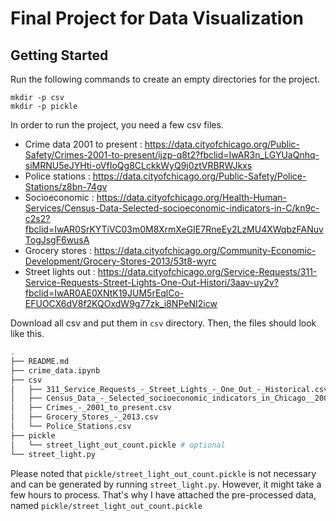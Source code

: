 # Final Project for Data Visualization

## Getting Started

Run the following commands to create an empty directories for the project.

```
mkdir -p csv
mkdir -p pickle
```

In order to run the project, you need a few csv files.

- Crime data 2001 to present : https://data.cityofchicago.org/Public-Safety/Crimes-2001-to-present/ijzp-q8t2?fbclid=IwAR3n_LGYUaQnhq-siMRNU5eJYHti-oVfIoQg8CLckkWyQ9j0ztVRBRWJkxs
- Police stations : https://data.cityofchicago.org/Public-Safety/Police-Stations/z8bn-74gv
- Socioeconomic : https://data.cityofchicago.org/Health-Human-Services/Census-Data-Selected-socioeconomic-indicators-in-C/kn9c-c2s2?fbclid=IwAR0SrKYTiVC03m0M8XrmXeGIE7RneEy2LzMU4XWqbzFANuvTogJsgF6wusA
- Grocery stores : https://data.cityofchicago.org/Community-Economic-Development/Grocery-Stores-2013/53t8-wyrc
- Street lights out : https://data.cityofchicago.org/Service-Requests/311-Service-Requests-Street-Lights-One-Out-Histori/3aav-uy2v?fbclid=IwAR0AE0XNtK19JUM5rEqlCo-EFUOCX6dV8f2KQOxdW9g77zk_i8NPeNI2icw

Download all csv and put them in `csv` directory. Then, the files should look like this.

```sh
.
├── README.md
├── crime_data.ipynb
├── csv
│   ├── 311_Service_Requests_-_Street_Lights_-_One_Out_-_Historical.csv
│   ├── Census_Data_-_Selected_socioeconomic_indicators_in_Chicago__2008___2012.csv
│   ├── Crimes_-_2001_to_present.csv
│   ├── Grocery_Stores_-_2013.csv
│   └── Police_Stations.csv
├── pickle
│   └── street_light_out_count.pickle # optional
└── street_light.py
```

Please noted that `pickle/street_light_out_count.pickle` is not necessary and can be generated by running `street_light.py`. However, it might take a few hours to process. That's why I have attached the pre-processed data, named `pickle/street_light_out_count.pickle`
